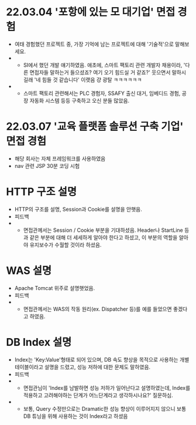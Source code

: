 <h1>22.03.04 '포항에 있는 모 대기업' 면접 경험</h1>

- 여태 경험했던 프로젝트 중, 가장 기억에 남는 프로젝트에 대해 '기술적'으로 말해보세요.
- - SI에서 했던 개발 얘기하였음. 애초에, 스마트 팩토리 관련 개발자 채용이라, '다른 면접자들 말하는거 들으셨죠? 여기 오기 힘드실 거 같죠?' 웃으면서 말하시길래 '네 힘들 것 같습니다' 이랫음 걍 광탈 ㅋㅋㅋㅋㅋㅋ
- - 스마트 팩토리 관련해서는 PLC 경험자, SSAFY 출신 대거, 임베디드 경험, 공장 자동화 시스템 등등 구축하고 오신 분들 많았음.

<h1>22.03.07 '교육 플랫폼 솔루션 구축 기업' 면접 경험</h1>

- 해당 회사는 자체 프레임워크를 사용하였음
- nav 관련 JSP 30분 코딩 시험

HTTP 구조 설명
============
* HTTP의 구조를 설명, Session과 Cookie를 설명을 안햇음. 
* 피드백
* * 면접관께서는 Session / Cookie 부분을 기대하셨음. Header나 StartLine 등과 같은 부분에 대해 더 세세하게 알아야 한다고 하셨고, 이 부분의 역할을 알아야 유지보수가 수월할 것이라 하셨음.

WAS 설명
=======
* Apache Tomcat 위주로 설명햇었음.
* 피드백
* * 면접관께서는 WAS의 작동 원리(ex. Dispatcher 등)를 예를 들었으면 좋겠다고 하였음.

DB Index 설명
============
* Index는 'Key:Value'형태로 되어 있으며, DB 속도 향상을 목적으로 사용하는 개별 테이블이라고 설명을 드렸고, 성능 저하에 대한 문제도 말하였음.
* 피드백
* * 면접관님이 'Index를 남발하면 성능 저하가 일어난다고 설명하였는데, Index를 적용하고 고려해야하는 단계가 어느단계라고 생각하시나요?' 질문하심.
* * 보통, Query 수정만으로는 Dramatic한 성능 향상이 이루어지지 않으니 보통 DB 튜닝을 위해 사용하는 것이 Index라고 하셨음
